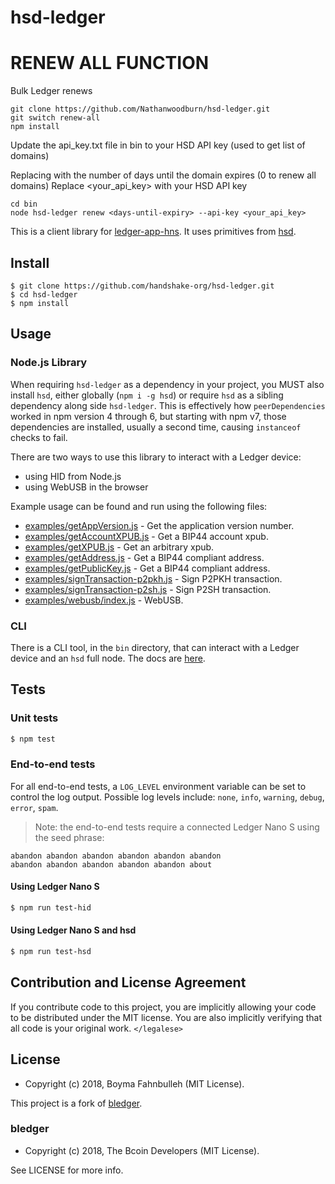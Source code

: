 # hsd-ledger

# RENEW ALL FUNCTION
Bulk Ledger renews

```
git clone https://github.com/Nathanwoodburn/hsd-ledger.git
git switch renew-all
npm install
```
Update the api_key.txt file in bin to your HSD API key (used to get list of domains)

Replacing <days-until-expiry> with the number of days until the domain expires (0 to renew all domains)
Replace <your_api_key> with your HSD API key
```
cd bin
node hsd-ledger renew <days-until-expiry> --api-key <your_api_key>
```



This is a client library for [ledger-app-hns][hns]. It uses primitives
from [hsd][hsd].

## Install
```
$ git clone https://github.com/handshake-org/hsd-ledger.git
$ cd hsd-ledger
$ npm install
```

## Usage

### Node.js Library

When requiring `hsd-ledger` as a dependency in your project, you MUST
also install `hsd`, either globally (`npm i -g hsd`) or require `hsd` as a
sibling dependency along side `hsd-ledger`. This is effectively how
`peerDependencies` worked in npm version 4 through 6, but starting with npm v7,
those dependencies are installed, usually a second time, causing `instanceof`
checks to fail.

There are two ways to use this library to interact with a Ledger device:
- using HID from Node.js
- using WebUSB in the browser

Example usage can be found and run using the following files:
- [examples/getAppVersion.js][app] - Get the application version number.
- [examples/getAccountXPUB.js][acc] - Get a BIP44 account xpub.
- [examples/getXPUB.js][xpub] - Get an arbitrary xpub.
- [examples/getAddress.js][addr] - Get a BIP44 compliant address.
- [examples/getPublicKey.js][pub] - Get a BIP44 compliant address.
- [examples/signTransaction-p2pkh.js][p2pkh] - Sign P2PKH transaction.
- [examples/signTransaction-p2sh.js][p2sh] - Sign P2SH transaction.
- [examples/webusb/index.js][usb] - WebUSB.

### CLI

There is a CLI tool, in the `bin` directory, that can interact with a Ledger
device and an `hsd` full node. The docs are [here][docs].

[app]: ./examples/getAppVersion.js
[acc]: ./examples/getAccountXPUB.js
[xpub]: ./examples/getXPUB.js
[addr]: ./examples/getAddress.js
[pub]: ./examples/getPublicKey.js
[p2pkh]: ./examples/signTransaction-p2pkh.js
[p2sh]: ./examples/signTransaction-p2sh.js
[p2sh]: ./examples/signTransaction-p2sh.js
[usb]: ./examples/webusb/index.js
[docs]: ./docs/cli.md

## Tests
### Unit tests
```bash
$ npm test
```

### End-to-end tests

For all end-to-end tests, a `LOG_LEVEL` environment variable can be set
to control the log output. Possible log levels include: `none`, `info`,
`warning`, `debug`, `error`, `spam`.


>Note: the end-to-end tests require a connected Ledger Nano S using the
seed phrase:
```
abandon abandon abandon abandon abandon abandon
abandon abandon abandon abandon abandon about
```

#### Using Ledger Nano S
```bash
$ npm run test-hid
```

#### Using Ledger Nano S and hsd
```bash
$ npm run test-hsd
```

## Contribution and License Agreement

If you contribute code to this project, you are implicitly allowing your code
to be distributed under the MIT license. You are also implicitly verifying that
all code is your original work. `</legalese>`

## License

- Copyright (c) 2018, Boyma Fahnbulleh (MIT License).

This project is a fork of [bledger][bledger].

### bledger

- Copyright (c) 2018, The Bcoin Developers (MIT License).

See LICENSE for more info.

[hns]: https://github.com/handshake-org/ledger-app-hns
[hsd]: https://github.com/handshake-org/hsd
[bledger]: https://github.com/bcoin-org/bledger

